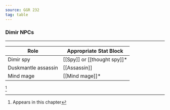 ```yaml
---
source: GGR 232
tag: table
---
```


### Dimir NPCs
---
|Role|Appropriate Stat Block|
|--------|--------|
|Dimir spy|[[Spy]] or [[thought spy]]* |
|Duskmantle assassin|[[Assassin]]|
|Mind mage|[[Mind mage]]* |
[^1] 

[^1]: Appears in this chapter
